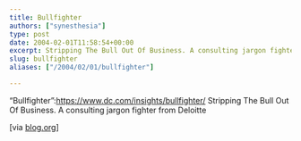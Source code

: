 ```yaml
---
title: Bullfighter
authors: ["synesthesia"]
type: post
date: 2004-02-01T11:58:54+00:00
excerpt: Stripping The Bull Out Of Business. A consulting jargon fighter from Deloitte
slug: bullfighter 
aliases: ["/2004/02/01/bullfighter"]

---
```

&#8220;Bullfighter&#8221;:https://www.dc.com/insights/bullfighter/ Stripping The Bull Out Of Business. A consulting jargon fighter from Deloitte
  
<!--more-->


  
[via [blog.org][1]]

 [1]: https://blog.org/